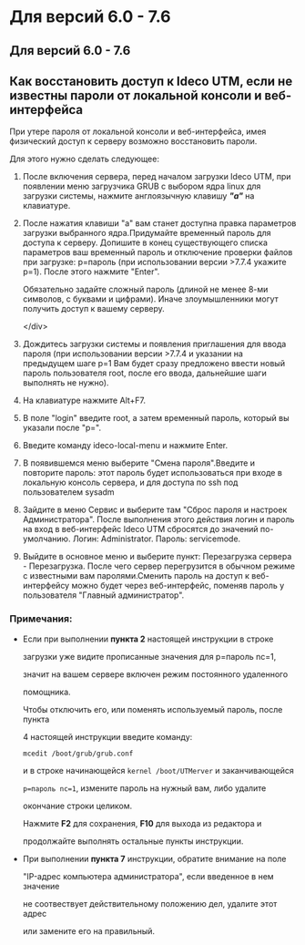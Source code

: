 # Для версий 6.0 - 7.6

## Для версий 6.0 - 7.6

## Как восстановить доступ к Ideco UTM, если не известны пароли от локальной консоли и веб-интерфейса

При утере пароля от локальной консоли и веб-интерфейса, имея физический доступ к серверу возможно восстановить пароли.

Для этого нужно сделать следующее:

1. После включения сервера, перед началом загрузки Ideco UTM, при появлении меню загрузчика GRUB с выбором ядра linux для загрузки системы, нажмите англоязычную клавишу _**"a"**_ на клавиатуре.
2. После нажатия клавиши "a" вам станет доступна правка параметров загрузки выбранного ядра.Придумайте временный пароль для доступа к серверу. Допишите в конец существующего списка параметров ваш временный пароль и отключение проверки файлов при загрузке: p=пароль \(при использовании версии &gt;7.7.4 укажите p=1\). После этого нажмите "Enter".

    Обязательно задайте сложный пароль \(длиной не менее 8-ми символов, с буквами и цифрами\). Иначе злоумышленники могут получить доступ к вашему серверу.

   &lt;/div&gt;

3. Дождитесь загрузки системы и появления приглашения для ввода пароля \(при использовании версии &gt;7.7.4 и указании на предыдущем шаге p=1 Вам будет сразу предложено ввести новый пароль пользователя root, после его ввода, дальнейшие шаги выполнять не нужно\).
4. На клавиатуре нажмите Alt+F7.
5. В поле "login" введите root, а затем временный пароль, который вы указали после "p=".
6. Введите команду ideco-local-menu и нажмите Enter.
7. В появившемся меню выберите "Смена пароля".Введите и повторите пароль: этот пароль будет использоваться при входе в локальную консоль сервера, и для доступа по ssh под пользователем sysadm
8. Зайдите в меню Сервис и выберите там "Сброс пароля и настроек Администратора". После выполнения этого действия логин и пароль на вход в веб-интерфейс Ideco UTM сбросятся до значений по-умолчанию. Логин: Administrator. Пароль: servicemode.
9. Выйдите в основное меню и выберите пункт: Перезагрузка сервера - Перезагрузка. После чего сервер перегрузится в обычном режиме с известными вам паролями.Сменить пароль на доступ к веб-интерфейсу можно будет через веб-интерфейс, поменяв пароль у пользователя "Главный администратор".

### Примечания:

* Если при выполнении **пункта 2** настоящей инструкции в строке

  загрузки  уже видите прописанные значения для p=пароль nc=1,

  значит на вашем сервере включен режим постоянного удаленного

  помощника.  

  Чтобы отключить его, или поменять используемый пароль, после пункта

  4 настоящей инструкции введите команду:  

  `mcedit /boot/grub/grub.conf`  

  и в строке начинающейся `kernel /boot/UTMerver` и заканчивающейся

  `p=пароль nc=1`, измените пароль на нужный вам, либо удалите

  окончание строки целиком.  

  Нажмите **F2** для сохранения, **F10** для выхода из редактора и

  продолжайте выполнять остальные пункты инструкции.

* При выполнении **пункта 7** инструкции, обратите внимание на поле

  "IP-адрес компьютера администратора", если введенное в нем значение

  не соотвествует действительному положению дел, удалите этот адрес

  или замените его на правильный.

